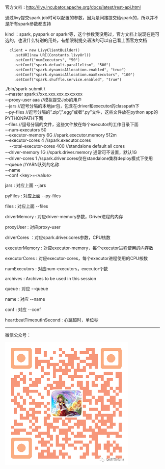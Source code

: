 官方文档 : http://livy.incubator.apache.org/docs/latest/rest-api.html

通过livy提交spark job时可以配置的参数，因为是间接提交给spark的，所以并不是所有spark参数都支持

kind ：spark, pyspark or sparkr等，这个参数我没用过，官方文档上说现在是可选的，也没什么特别的用处，有想限制提交语法的可以自己看上面官方文档

      client = new LivyClientBuilder()
        .setURI(new URI(Constants.livyUrl))
        .setConf("numExecutors", "50")
        .setConf("spark.default.parallelism", "500")
        .setConf("spark.dynamicAllocation.enabled", "true")
        .setConf("spark.dynamicAllocation.maxExecutors", "100")
        .setConf("spark.shuffle.service.enabled", "true")


./bin/spark-submit \     
  --master spark://xxx.xxx.xxx.xxx:xxxx      
  --proxy-user aaa                                     //模拟提交Job的用户     
  --jars                                               //逗号分隔的本地jar包，包含在driver和executor的classpath下     
  --py-files                                           //逗号分隔的”.zip”,”.egg”或者“.py”文件，这些文件放在python app的PYTHONPATH下面     
  --files                                              //逗号分隔的文件，这些文件放在每个executor的工作目录下面     
  --num-executors 50      
  --executor-memory  6G                                //spark.executor.memory  512m   
  --executor-cores 4                                   //spark.executor.cores     
　--total-executor-cores 400                           //standalone default all cores     
  --driver-memory 1G                                   //spark.driver.memory 通常可不设置，默认1G    
  --driver-cores 1                                     //spark.driver.cores仅在standalone集群deploy模式下使用     
  --queue                                              //YARN队列的名称     
  --name     
  --conf \<key\>=\<value\>      
  
jars : 对应上面 --jars     

pyFiles : 对应上面 --py-files     

files : 对应上面 --files     

driverMemory : 对应driver-memory参数，Driver进程的内存     

proxyUser : 对应proxy-user     

driverCores ：对应spark.driver.cores参数，CPU核数     

executorMemory : 对应executor-memory，每个executor进程使用的内存数     

executorCores : 对应executor-cores，每个executor进程使用的CPU核数     

numExecutors : 对应num-executors，executor个数     

archives : Archives to be used in this session     
 
queue : 对应 --queue     

name : 对应 --name     

conf : 对应 --conf     

heartbeatTimeoutInSecond : 心跳超时，单位秒     

-----
微信公众号：

![Image](/ppp/0.png)
